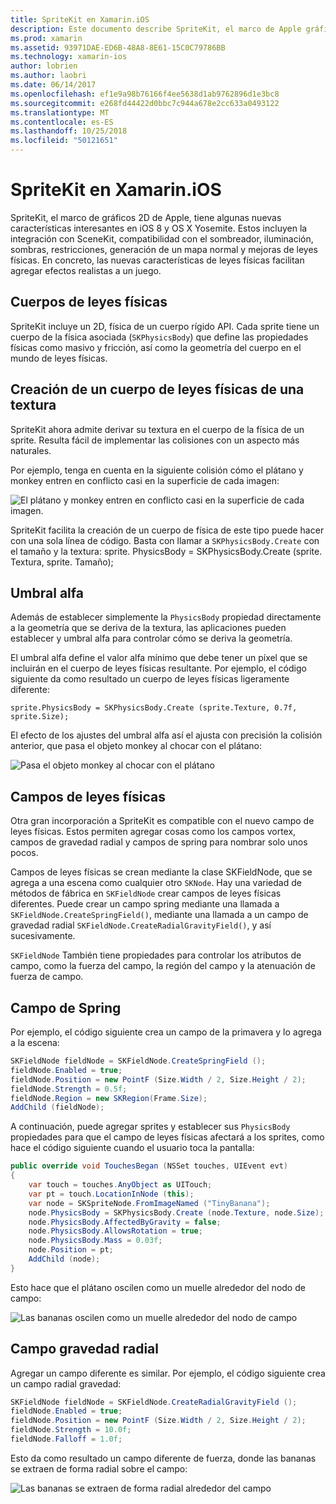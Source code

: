 ```yaml
---
title: SpriteKit en Xamarin.iOS
description: Este documento describe SpriteKit, el marco de Apple gráficos 2D que se integra con SceneKit, incorpora física y la animación, incluye compatibilidad para la iluminación y sombreado y mucho más. SpriteKit se puede usar para crear juegos en 2D.
ms.prod: xamarin
ms.assetid: 93971DAE-ED6B-48A8-8E61-15C0C79786BB
ms.technology: xamarin-ios
author: lobrien
ms.author: laobri
ms.date: 06/14/2017
ms.openlocfilehash: ef1e9a98b76166f4ee5638d1ab9762896d1e3bc8
ms.sourcegitcommit: e268fd44422d0bbc7c944a678e2cc633a0493122
ms.translationtype: MT
ms.contentlocale: es-ES
ms.lasthandoff: 10/25/2018
ms.locfileid: "50121651"
---
```

# <a name="spritekit-in-xamarinios"></a>SpriteKit en Xamarin.iOS

SpriteKit, el marco de gráficos 2D de Apple, tiene algunas nuevas características interesantes en iOS 8 y OS X Yosemite. Estos incluyen la integración con SceneKit, compatibilidad con el sombreador, iluminación, sombras, restricciones, generación de un mapa normal y mejoras de leyes físicas. En concreto, las nuevas características de leyes físicas facilitan agregar efectos realistas a un juego.

## <a name="physics-bodies"></a>Cuerpos de leyes físicas

SpriteKit incluye un 2D, física de un cuerpo rígido API. Cada sprite tiene un cuerpo de la física asociada (`SKPhysicsBody`) que define las propiedades físicas como masivo y fricción, así como la geometría del cuerpo en el mundo de leyes físicas.

## <a name="creating-a-physics-body-from-a-texture"></a>Creación de un cuerpo de leyes físicas de una textura
SpriteKit ahora admite derivar su textura en el cuerpo de la física de un sprite. Resulta fácil de implementar las colisiones con un aspecto más naturales.

Por ejemplo, tenga en cuenta en la siguiente colisión cómo el plátano y monkey entren en conflicto casi en la superficie de cada imagen:
 
![](spritekit-images/image13.png "El plátano y monkey entren en conflicto casi en la superficie de cada imagen.")

SpriteKit facilita la creación de un cuerpo de física de este tipo puede hacer con una sola línea de código. Basta con llamar a `SKPhysicsBody.Create` con el tamaño y la textura: sprite. PhysicsBody = SKPhysicsBody.Create (sprite. Textura, sprite. Tamaño);

## <a name="alpha-threshold"></a>Umbral alfa

Además de establecer simplemente la `PhysicsBody` propiedad directamente a la geometría que se deriva de la textura, las aplicaciones pueden establecer y umbral alfa para controlar cómo se deriva la geometría. 

El umbral alfa define el valor alfa mínimo que debe tener un píxel que se incluirán en el cuerpo de leyes físicas resultante. Por ejemplo, el código siguiente da como resultado un cuerpo de leyes físicas ligeramente diferente:

```chsarp
sprite.PhysicsBody = SKPhysicsBody.Create (sprite.Texture, 0.7f, sprite.Size);
```

El efecto de los ajustes del umbral alfa así el ajusta con precisión la colisión anterior, que pasa el objeto monkey al chocar con el plátano:

![](spritekit-images/image14.png "Pasa el objeto monkey al chocar con el plátano")
 
## <a name="physics-fields"></a>Campos de leyes físicas

Otra gran incorporación a SpriteKit es compatible con el nuevo campo de leyes físicas. Estos permiten agregar cosas como los campos vortex, campos de gravedad radial y campos de spring para nombrar solo unos pocos.

Campos de leyes físicas se crean mediante la clase SKFieldNode, que se agrega a una escena como cualquier otro `SKNode`. Hay una variedad de métodos de fábrica en `SKFieldNode` crear campos de leyes físicas diferentes. Puede crear un campo spring mediante una llamada a `SKFieldNode.CreateSpringField()`, mediante una llamada a un campo de gravedad radial `SKFieldNode.CreateRadialGravityField()`, y así sucesivamente.

`SKFieldNode` También tiene propiedades para controlar los atributos de campo, como la fuerza del campo, la región del campo y la atenuación de fuerza de campo.

## <a name="spring-field"></a>Campo de Spring

Por ejemplo, el código siguiente crea un campo de la primavera y lo agrega a la escena:

```csharp
SKFieldNode fieldNode = SKFieldNode.CreateSpringField ();
fieldNode.Enabled = true;
fieldNode.Position = new PointF (Size.Width / 2, Size.Height / 2);
fieldNode.Strength = 0.5f;
fieldNode.Region = new SKRegion(Frame.Size);
AddChild (fieldNode);
```

A continuación, puede agregar sprites y establecer sus `PhysicsBody` propiedades para que el campo de leyes físicas afectará a los sprites, como hace el código siguiente cuando el usuario toca la pantalla:

```csharp
public override void TouchesBegan (NSSet touches, UIEvent evt)
{
    var touch = touches.AnyObject as UITouch;
    var pt = touch.LocationInNode (this);
    var node = SKSpriteNode.FromImageNamed ("TinyBanana");
    node.PhysicsBody = SKPhysicsBody.Create (node.Texture, node.Size);
    node.PhysicsBody.AffectedByGravity = false;
    node.PhysicsBody.AllowsRotation = true;
    node.PhysicsBody.Mass = 0.03f;
    node.Position = pt;
    AddChild (node);
}
```

Esto hace que el plátano oscilen como un muelle alrededor del nodo de campo:

![](spritekit-images/image15.png "Las bananas oscilen como un muelle alrededor del nodo de campo")
 
## <a name="radial-gravity-field"></a>Campo gravedad radial

Agregar un campo diferente es similar. Por ejemplo, el código siguiente crea un campo radial gravedad:

```csharp
SKFieldNode fieldNode = SKFieldNode.CreateRadialGravityField ();
fieldNode.Enabled = true;
fieldNode.Position = new PointF (Size.Width / 2, Size.Height / 2);
fieldNode.Strength = 10.0f;
fieldNode.Falloff = 1.0f;
```

Esto da como resultado un campo diferente de fuerza, donde las bananas se extraen de forma radial sobre el campo:

![](spritekit-images/image16.png "Las bananas se extraen de forma radial alrededor del campo")
